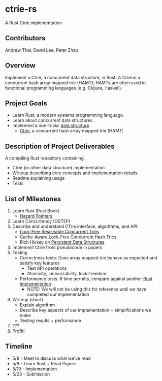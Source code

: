 # ctrie-rs
A Rust Ctrie implementation

## Contributors
Andrew Thai, David Lee, Peter Zhao

## Overview
Implement a Ctrie, a concurrent data structure, in Rust.
A Ctrie is a concurrent hash array mapped trie (HAMT); HAMTs are often used in functional programming languages (e.g. Clojure, Haskell).
 
## Project Goals
- Learn Rust, a modern systems programming language.
- Learn about concurrent data structures.
- Implement a non-trivial [data structure](https://www.cs.tau.ac.il/~shanir/concurrent-data-structures.pdf)
  - [Ctrie](https://en.wikipedia.org/wiki/Ctrie), a concurrent hash array mapped trie (HAMT)

## Description of Project Deliverables
A compiling Rust repository containing
- Ctrie (or other data structure) implementation
- Writeup describing core concepts and implementation details
- Readme explaining usage
- Tests

## List of Milestones
1. Learn Rust (Rust Book)
    - [Hazard Pointers](https://citeseerx.ist.psu.edu/viewdoc/download?doi=10.1.1.112.6406&rep=rep1&type=pdf)
2. Learn Concurrency (OSTEP)
3. Describe and understand CTrie interface, algorithms, and API
    - [Lock-Free Resizeable Concurrent Tries](http://chara.epfl.ch/~prokopec/lcpc_ctries.pdf)
    - [Cache-Aware Lock-Free Concurrent Hash Tries](https://arxiv.org/pdf/1709.06056.pdf)
    - Rich Hickey on [Persistent Data Structures](https://www.youtube.com/watch?v=toD45DtVCFM&ab_channel=ZhangJian)
4. Implement Ctrie from pseudocode in papers
5. Testing
    - Correctness tests: Does array mapped trie behave as expected and satisfy key features
        - Test API operations
        - Atomicity, Linearizability, lock-freedom
    - Performance tests: If time permits, compare against another [Rust implementation](https://github.com/ballard26/concurrent-hamt)
        - NOTE: We will not be using this for reference until we have completed our implementation
6. Writeup (short)
    - Explain algorithm
    - Describe key aspects of our implementation + simplifications we make
    - Testing results + performance
7. ???
8. Profit!

## Timeline
- 5/8  - Meet to discuss what we've read
- 5/9  - Learn Rust + Read Papers
- 5/19 - Implementation
- 5/23 - Submission